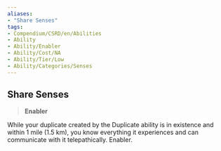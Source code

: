 ```yaml
---
aliases:
- "Share Senses"
tags:
- Compendium/CSRD/en/Abilities
- Ability
- Ability/Enabler
- Ability/Cost/NA
- Ability/Tier/Low
- Ability/Categories/Senses
---
```


  
## Share Senses  
>**Enabler**
  
While your duplicate created by the Duplicate ability is in existence and within 1 mile (1.5 km), you know everything it experiences and can communicate with it telepathically. Enabler.
